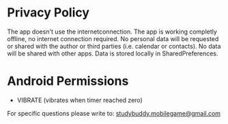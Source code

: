 # Privacy Policy
The app doesn't use the internetconnection.
The app is working completly offline, no internet connection required.
No personal data will be requested or shared with the author or third parties (i.e. calendar or contacts).
No data will be shared with other apps. Data is stored locally in SharedPreferences.

# Android Permissions
- VIBRATE (vibrates when timer reached zero)

For specific questions please write to: studybuddy.mobilegame@gmail.com
